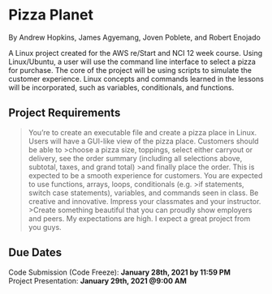 # Pizza Planet
By Andrew Hopkins, James Agyemang, Joven Poblete, and Robert Enojado</br>

A Linux project created for the AWS re/Start and NCI 12 week course. Using Linux/Ubuntu, a user will use the command line interface to select a pizza for purchase. The core of the project will be using scripts to simulate the customer experience. Linux concepts and commands learned in the lessons will be incorporated, such as variables, conditionals, and functions.

## Project Requirements
>You’re to create an executable file and create a pizza place in Linux. Users will have a GUI-like view of the pizza place. Customers should be able to >choose a pizza size, toppings, select either carryout or delivery, see the order summary (including all selections above, subtotal, taxes, and grand total) >and finally place the order. This is expected to be a smooth experience for customers. You are expected to use functions, arrays, loops, conditionals (e.g. >if statements, switch case statements), variables, and commands seen in class. Be creative and innovative. Impress your classmates and your instructor. >Create something beautiful that you can proudly show employers and peers. My expectations are high. I expect a great project from you guys.

## Due Dates
Code Submission (Code Freeze): **January 28th, 2021 by 11:59 PM**</br>
Project Presentation: **January 29th, 2021 @9:00 AM**